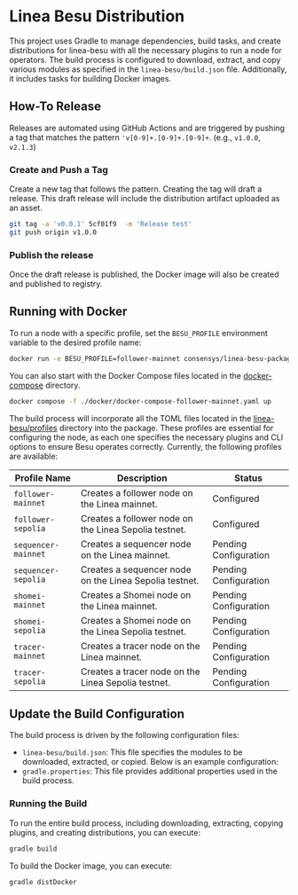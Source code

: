 # Linea Besu Distribution

This project uses Gradle to manage dependencies, build tasks, and create distributions for linea-besu with all the necessary plugins to run a node for operators.
The build process is configured to download, extract, and copy various modules as specified in the `linea-besu/build.json` file. Additionally, it includes tasks for building Docker images.

## How-To Release

Releases are automated using GitHub Actions and are triggered by pushing a tag that matches the
pattern `'v[0-9]+.[0-9]+.[0-9]+`. (e.g., `v1.0.0`, `v2.1.3`)


### Create and Push a Tag

   Create a new tag that follows the pattern. Creating the tag will draft a release. This draft release will include the distribution artifact uploaded as an asset.
   ```sh
   git tag -a 'v0.0.1' 5cf01f9  -m 'Release test'
   git push origin v1.0.0
   ```

### Publish the release

   Once the draft release is published, the Docker image will also be created and published to registry.

## Running with Docker

To run a node with a specific profile, set the `BESU_PROFILE` environment variable to the desired profile name:

```sh
docker run -e BESU_PROFILE=follower-mainnet consensys/linea-besu-package:latest
```

You can also start with the Docker Compose files located in the [docker-compose](https://github.com/Consensys/linea-besu-package/tree/main/docker) directory.

```sh
docker compose -f ./docker/docker-compose-follower-mainnet.yaml up
```

The build process will incorporate all the TOML files located in the
[linea-besu/profiles](https://github.com/Consensys/linea-besu-package/tree/main/linea-besu/profiles) 
directory into the package. These profiles are essential for configuring the node, as each one specifies the necessary 
plugins and CLI options to ensure Besu operates correctly.  Currently, the following profiles are available:

| Profile Name         | Description                                | Status                |
|----------------------|--------------------------------------------|-----------------------|
| `follower-mainnet`   | Creates a follower node on the Linea mainnet.   | Configured            |
| `follower-sepolia`   | Creates a follower node on the Linea Sepolia testnet. | Configured            |
| `sequencer-mainnet`  | Creates a sequencer node on the Linea mainnet.  | Pending Configuration |
| `sequencer-sepolia`  | Creates a sequencer node on the Linea Sepolia testnet. | Pending Configuration |
| `shomei-mainnet`     | Creates a Shomei node on the Linea mainnet.     | Pending Configuration |
| `shomei-sepolia`     | Creates a Shomei node on the Linea Sepolia testnet. | Pending Configuration |
| `tracer-mainnet`     | Creates a tracer node on the Linea mainnet.     | Pending Configuration |
| `tracer-sepolia`     | Creates a tracer node on the Linea Sepolia testnet. | Pending Configuration |


## Update the Build Configuration

The build process is driven by the following configuration files:

- `linea-besu/build.json`: This file specifies the modules to be downloaded, extracted, or copied. Below is an example configuration:
- `gradle.properties`: This file provides additional properties used in the build process.

### Running the Build

To run the entire build process, including downloading, extracting, copying plugins, and creating distributions, you can execute:

```sh
gradle build
```

To build the Docker image, you can execute:

```sh
gradle distDocker
```
